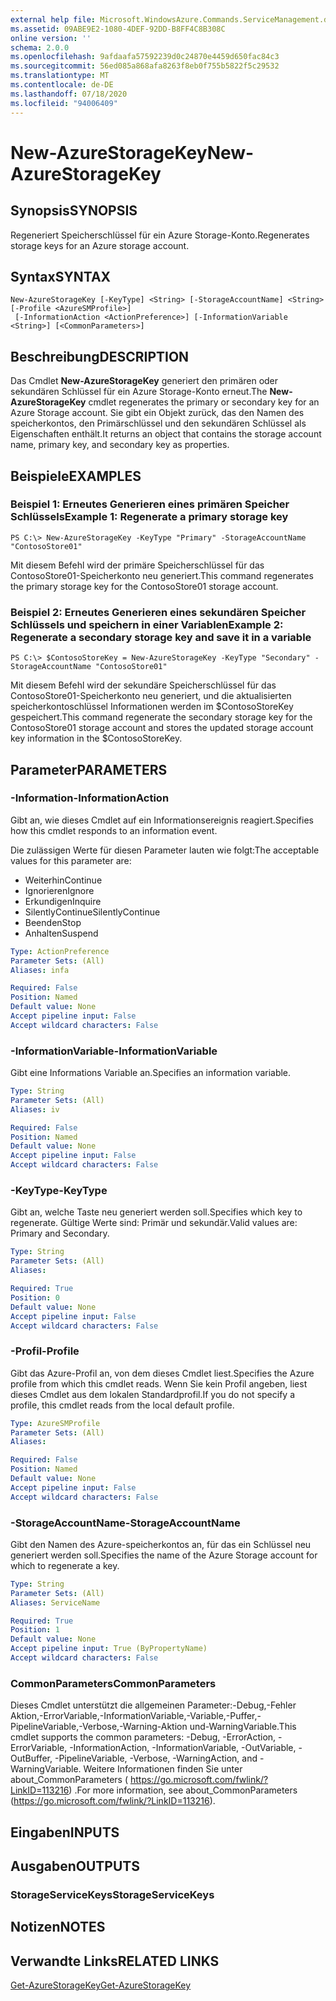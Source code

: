 ```yaml
---
external help file: Microsoft.WindowsAzure.Commands.ServiceManagement.dll-Help.xml
ms.assetid: 09ABE9E2-1080-4DEF-92DD-B8FF4C8B308C
online version: ''
schema: 2.0.0
ms.openlocfilehash: 9afdaafa57592239d0c24870e4459d650fac84c3
ms.sourcegitcommit: 56ed085a868afa8263f8eb0f755b5822f5c29532
ms.translationtype: MT
ms.contentlocale: de-DE
ms.lasthandoff: 07/18/2020
ms.locfileid: "94006409"
---
```

# <span data-ttu-id="a290b-101">New-AzureStorageKey</span><span class="sxs-lookup"><span data-stu-id="a290b-101">New-AzureStorageKey</span></span>

## <span data-ttu-id="a290b-102">Synopsis</span><span class="sxs-lookup"><span data-stu-id="a290b-102">SYNOPSIS</span></span>
<span data-ttu-id="a290b-103">Regeneriert Speicherschlüssel für ein Azure Storage-Konto.</span><span class="sxs-lookup"><span data-stu-id="a290b-103">Regenerates storage keys for an Azure storage account.</span></span>

## <span data-ttu-id="a290b-104">Syntax</span><span class="sxs-lookup"><span data-stu-id="a290b-104">SYNTAX</span></span>

```
New-AzureStorageKey [-KeyType] <String> [-StorageAccountName] <String> [-Profile <AzureSMProfile>]
 [-InformationAction <ActionPreference>] [-InformationVariable <String>] [<CommonParameters>]
```

## <span data-ttu-id="a290b-105">Beschreibung</span><span class="sxs-lookup"><span data-stu-id="a290b-105">DESCRIPTION</span></span>
<span data-ttu-id="a290b-106">Das Cmdlet **New-AzureStorageKey** generiert den primären oder sekundären Schlüssel für ein Azure Storage-Konto erneut.</span><span class="sxs-lookup"><span data-stu-id="a290b-106">The **New-AzureStorageKey** cmdlet regenerates the primary or secondary key for an Azure Storage account.</span></span>
<span data-ttu-id="a290b-107">Sie gibt ein Objekt zurück, das den Namen des speicherkontos, den Primärschlüssel und den sekundären Schlüssel als Eigenschaften enthält.</span><span class="sxs-lookup"><span data-stu-id="a290b-107">It returns an object that contains the storage account name, primary key, and secondary key as properties.</span></span>

## <span data-ttu-id="a290b-108">Beispiele</span><span class="sxs-lookup"><span data-stu-id="a290b-108">EXAMPLES</span></span>

### <span data-ttu-id="a290b-109">Beispiel 1: Erneutes Generieren eines primären Speicher Schlüssels</span><span class="sxs-lookup"><span data-stu-id="a290b-109">Example 1: Regenerate a primary storage key</span></span>
```
PS C:\> New-AzureStorageKey -KeyType "Primary" -StorageAccountName "ContosoStore01"
```

<span data-ttu-id="a290b-110">Mit diesem Befehl wird der primäre Speicherschlüssel für das ContosoStore01-Speicherkonto neu generiert.</span><span class="sxs-lookup"><span data-stu-id="a290b-110">This command regenerates the primary storage key for the ContosoStore01 storage account.</span></span>

### <span data-ttu-id="a290b-111">Beispiel 2: Erneutes Generieren eines sekundären Speicher Schlüssels und speichern in einer Variablen</span><span class="sxs-lookup"><span data-stu-id="a290b-111">Example 2: Regenerate a secondary storage key and save it in a variable</span></span>
```
PS C:\> $ContosoStoreKey = New-AzureStorageKey -KeyType "Secondary" -StorageAccountName "ContosoStore01"
```

<span data-ttu-id="a290b-112">Mit diesem Befehl wird der sekundäre Speicherschlüssel für das ContosoStore01-Speicherkonto neu generiert, und die aktualisierten speicherkontoschlüssel Informationen werden im $ContosoStoreKey gespeichert.</span><span class="sxs-lookup"><span data-stu-id="a290b-112">This command regenerate the secondary storage key for the ContosoStore01 storage account and stores the updated storage account key information in the $ContosoStoreKey.</span></span>

## <span data-ttu-id="a290b-113">Parameter</span><span class="sxs-lookup"><span data-stu-id="a290b-113">PARAMETERS</span></span>

### <span data-ttu-id="a290b-114">-Information</span><span class="sxs-lookup"><span data-stu-id="a290b-114">-InformationAction</span></span>
<span data-ttu-id="a290b-115">Gibt an, wie dieses Cmdlet auf ein Informationsereignis reagiert.</span><span class="sxs-lookup"><span data-stu-id="a290b-115">Specifies how this cmdlet responds to an information event.</span></span>

<span data-ttu-id="a290b-116">Die zulässigen Werte für diesen Parameter lauten wie folgt:</span><span class="sxs-lookup"><span data-stu-id="a290b-116">The acceptable values for this parameter are:</span></span>

- <span data-ttu-id="a290b-117">Weiterhin</span><span class="sxs-lookup"><span data-stu-id="a290b-117">Continue</span></span>
- <span data-ttu-id="a290b-118">Ignorieren</span><span class="sxs-lookup"><span data-stu-id="a290b-118">Ignore</span></span>
- <span data-ttu-id="a290b-119">Erkundigen</span><span class="sxs-lookup"><span data-stu-id="a290b-119">Inquire</span></span>
- <span data-ttu-id="a290b-120">SilentlyContinue</span><span class="sxs-lookup"><span data-stu-id="a290b-120">SilentlyContinue</span></span>
- <span data-ttu-id="a290b-121">Beenden</span><span class="sxs-lookup"><span data-stu-id="a290b-121">Stop</span></span>
- <span data-ttu-id="a290b-122">Anhalten</span><span class="sxs-lookup"><span data-stu-id="a290b-122">Suspend</span></span>

```yaml
Type: ActionPreference
Parameter Sets: (All)
Aliases: infa

Required: False
Position: Named
Default value: None
Accept pipeline input: False
Accept wildcard characters: False
```

### <span data-ttu-id="a290b-123">-InformationVariable</span><span class="sxs-lookup"><span data-stu-id="a290b-123">-InformationVariable</span></span>
<span data-ttu-id="a290b-124">Gibt eine Informations Variable an.</span><span class="sxs-lookup"><span data-stu-id="a290b-124">Specifies an information variable.</span></span>

```yaml
Type: String
Parameter Sets: (All)
Aliases: iv

Required: False
Position: Named
Default value: None
Accept pipeline input: False
Accept wildcard characters: False
```

### <span data-ttu-id="a290b-125">-KeyType</span><span class="sxs-lookup"><span data-stu-id="a290b-125">-KeyType</span></span>
<span data-ttu-id="a290b-126">Gibt an, welche Taste neu generiert werden soll.</span><span class="sxs-lookup"><span data-stu-id="a290b-126">Specifies which key to regenerate.</span></span>
<span data-ttu-id="a290b-127">Gültige Werte sind: Primär und sekundär.</span><span class="sxs-lookup"><span data-stu-id="a290b-127">Valid values are: Primary and Secondary.</span></span>

```yaml
Type: String
Parameter Sets: (All)
Aliases: 

Required: True
Position: 0
Default value: None
Accept pipeline input: False
Accept wildcard characters: False
```

### <span data-ttu-id="a290b-128">-Profil</span><span class="sxs-lookup"><span data-stu-id="a290b-128">-Profile</span></span>
<span data-ttu-id="a290b-129">Gibt das Azure-Profil an, von dem dieses Cmdlet liest.</span><span class="sxs-lookup"><span data-stu-id="a290b-129">Specifies the Azure profile from which this cmdlet reads.</span></span>
<span data-ttu-id="a290b-130">Wenn Sie kein Profil angeben, liest dieses Cmdlet aus dem lokalen Standardprofil.</span><span class="sxs-lookup"><span data-stu-id="a290b-130">If you do not specify a profile, this cmdlet reads from the local default profile.</span></span>

```yaml
Type: AzureSMProfile
Parameter Sets: (All)
Aliases: 

Required: False
Position: Named
Default value: None
Accept pipeline input: False
Accept wildcard characters: False
```

### <span data-ttu-id="a290b-131">-StorageAccountName</span><span class="sxs-lookup"><span data-stu-id="a290b-131">-StorageAccountName</span></span>
<span data-ttu-id="a290b-132">Gibt den Namen des Azure-speicherkontos an, für das ein Schlüssel neu generiert werden soll.</span><span class="sxs-lookup"><span data-stu-id="a290b-132">Specifies the name of the Azure Storage account for which to regenerate a key.</span></span>

```yaml
Type: String
Parameter Sets: (All)
Aliases: ServiceName

Required: True
Position: 1
Default value: None
Accept pipeline input: True (ByPropertyName)
Accept wildcard characters: False
```

### <span data-ttu-id="a290b-133">CommonParameters</span><span class="sxs-lookup"><span data-stu-id="a290b-133">CommonParameters</span></span>
<span data-ttu-id="a290b-134">Dieses Cmdlet unterstützt die allgemeinen Parameter:-Debug,-Fehler Aktion,-ErrorVariable,-InformationVariable,-Variable,-Puffer,-PipelineVariable,-Verbose,-Warning-Aktion und-WarningVariable.</span><span class="sxs-lookup"><span data-stu-id="a290b-134">This cmdlet supports the common parameters: -Debug, -ErrorAction, -ErrorVariable, -InformationAction, -InformationVariable, -OutVariable, -OutBuffer, -PipelineVariable, -Verbose, -WarningAction, and -WarningVariable.</span></span> <span data-ttu-id="a290b-135">Weitere Informationen finden Sie unter about_CommonParameters ( https://go.microsoft.com/fwlink/?LinkID=113216) .</span><span class="sxs-lookup"><span data-stu-id="a290b-135">For more information, see about_CommonParameters (https://go.microsoft.com/fwlink/?LinkID=113216).</span></span>

## <span data-ttu-id="a290b-136">Eingaben</span><span class="sxs-lookup"><span data-stu-id="a290b-136">INPUTS</span></span>

## <span data-ttu-id="a290b-137">Ausgaben</span><span class="sxs-lookup"><span data-stu-id="a290b-137">OUTPUTS</span></span>

### <span data-ttu-id="a290b-138">StorageServiceKeys</span><span class="sxs-lookup"><span data-stu-id="a290b-138">StorageServiceKeys</span></span>

## <span data-ttu-id="a290b-139">Notizen</span><span class="sxs-lookup"><span data-stu-id="a290b-139">NOTES</span></span>

## <span data-ttu-id="a290b-140">Verwandte Links</span><span class="sxs-lookup"><span data-stu-id="a290b-140">RELATED LINKS</span></span>

[<span data-ttu-id="a290b-141">Get-AzureStorageKey</span><span class="sxs-lookup"><span data-stu-id="a290b-141">Get-AzureStorageKey</span></span>](./Get-AzureStorageKey.md)


